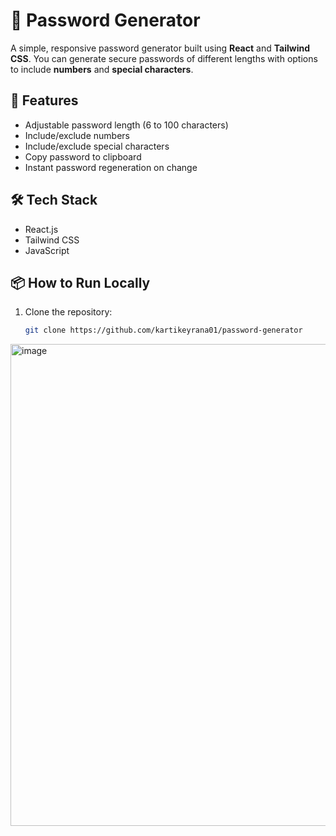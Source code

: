 # 🔐 Password Generator

A simple, responsive password generator built using **React** and **Tailwind CSS**. You can generate secure passwords of different lengths with options to include **numbers** and **special characters**.

## 🚀 Features

- Adjustable password length (6 to 100 characters)
- Include/exclude numbers
- Include/exclude special characters
- Copy password to clipboard
- Instant password regeneration on change

## 🛠️ Tech Stack

- React.js
- Tailwind CSS
- JavaScript

## 📦 How to Run Locally

1. Clone the repository:
   ```bash
   git clone https://github.com/kartikeyrana01/password-generator
<img width="1628" height="771" alt="image" src="https://github.com/user-attachments/assets/6fc60dd1-e678-4cce-add4-e8147b374290" />

